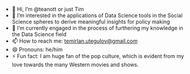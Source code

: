 - 👋 Hi, I’m @teanott or just Tim
- 👀 I’m interested in the applications of Data Science tools in the Social Science spheres to derive meaningful insights for policy making
- 🌱 I’m currently engaged in the process of furthering my knowledge in the Data Science field
- 📫 How to reach me: temirlan.utegulov@gmail.com
- 😄 Pronouns: he/him
- ⚡ Fun fact: I am huge fan of the pop culture, which is evident from my love towards the many Western movies and shows.
